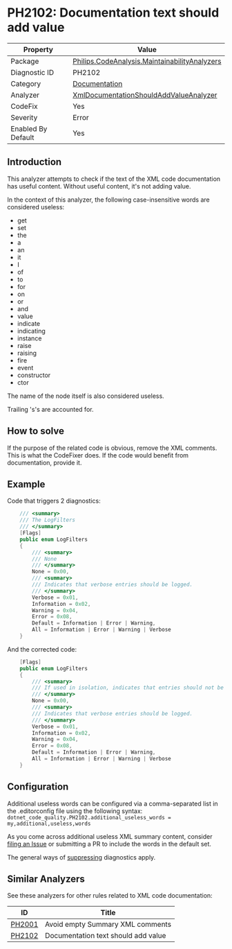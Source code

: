 # PH2102: Documentation text should add value

| Property | Value  |
|--|--|
| Package | [Philips.CodeAnalysis.MaintainabilityAnalyzers](https://www.nuget.org/packages/Philips.CodeAnalysis.MaintainabilityAnalyzers) |
| Diagnostic ID | PH2102 |
| Category  | [Documentation](../Documentation.md) |
| Analyzer | [XmlDocumentationShouldAddValueAnalyzer](https://github.com/philips-software/roslyn-analyzers/blob/master/Philips.CodeAnalysis.MaintainabilityAnalyzers/Documentation/XmlDocumentationShouldAddValueAnalyzer.cs)
| CodeFix  | Yes |
| Severity | Error |
| Enabled By Default | Yes |

## Introduction

This analyzer attempts to check if the text of the XML code documentation has useful content. Without useful content, it's not adding value. 

In the context of this analyzer, the following case-insensitive words are considered useless:
* get
* set
* the
* a
* an
* it
* I
* of
* to
* for
* on
* or
* and
* value
* indicate
* indicating
* instance
* raise
* raising
* fire
* event
* constructor
* ctor

The name of the node itself is also considered useless.

Trailing 's's are accounted for.

## How to solve

If the purpose of the related code is obvious, remove the XML comments. This is what the CodeFixer does. If the code would benefit from documentation, provide it.

## Example

Code that triggers 2 diagnostics:
``` cs
	/// <summary>
	/// The LogFilters
	/// </summary>
	[Flags]
	public enum LogFilters
	{
		/// <summary>
		/// None
		/// </summary>
		None = 0x00,
		/// <summary>
		/// Indicates that verbose entries should be logged.
		/// </summary>
		Verbose = 0x01,
		Information = 0x02,
		Warning = 0x04,
		Error = 0x08,
		Default = Information | Error | Warning,
		All = Information | Error | Warning | Verbose
	}
```

And the corrected code:
``` cs
	[Flags]
	public enum LogFilters
	{
		/// <summary>
		/// If used in isolation, indicates that entries should not be logged.
		/// </summary>
		None = 0x00,
		/// <summary>
		/// Indicates that verbose entries should be logged.
		/// </summary>
		Verbose = 0x01,
		Information = 0x02,
		Warning = 0x04,
		Error = 0x08,
		Default = Information | Error | Warning,
		All = Information | Error | Warning | Verbose
	}
```

## Configuration

Additional useless words can be configured via a comma-separated list in the .editorconfig file using the following syntax:
`dotnet_code_quality.PH2102.additional_useless_words = my,additional,useless,words`

As you come across additional useless XML summary content, consider [filing an Issue](https://github.com/philips-software/roslyn-analyzers/issues/new) or submitting a PR to include the words in the default set.

The general ways of [suppressing](https://learn.microsoft.com/en-us/dotnet/fundamentals/code-analysis/suppress-warnings) diagnostics apply.

## Similar Analyzers

See these analyzers for other rules related to XML code documentation:

| ID | Title  |
|--|--|
| [PH2001](./PH2001.md) | Avoid empty Summary XML comments |
| [PH2102](./PH2102.md) | Documentation text should add value |
